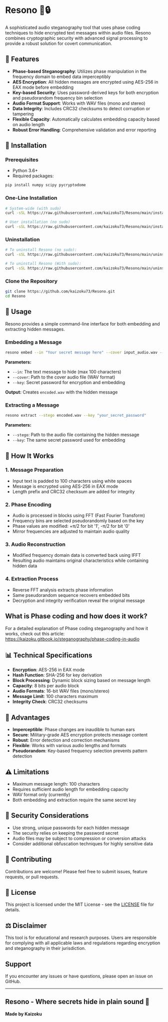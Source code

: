 # Resono 🎵🔒

A sophisticated audio steganography tool that uses phase coding techniques to hide encrypted text messages within audio files. Resono combines cryptographic security with advanced signal processing to provide a robust solution for covert communication.

## 🌟 Features

- **Phase-based Steganography**: Utilizes phase manipulation in the frequency domain to embed data imperceptibly
- **AES Encryption**: All hidden messages are encrypted using AES-256 in EAX mode before embedding
- **Key-based Security**: Uses password-derived keys for both encryption and pseudorandom frequency bin selection
- **Audio Format Support**: Works with WAV files (mono and stereo)
- **Data Integrity**: Includes CRC32 checksums to detect corruption or tampering
- **Flexible Capacity**: Automatically calculates embedding capacity based on audio length
- **Robust Error Handling**: Comprehensive validation and error reporting

## 🔧 Installation

### Prerequisites
- Python 3.6+
- Required packages:

```bash
pip install numpy scipy pycryptodome
```
### One-Line Installation

```bash
# System-wide (with sudo)
curl -sSL https://raw.githubusercontent.com/kaizoku73/Resono/main/install.sh | sudo bash

# User installation (no sudo)
curl -sSL https://raw.githubusercontent.com/kaizoku73/Resono/main/install.sh | bash
```
### Uninstallation

```bash
# To uninstall Resono (no sudo):
curl -sSL https://raw.githubusercontent.com/kaizoku73/Resono/main/uninstall.sh | bash

# To uninstall Resono (With sudo):
curl -sSL https://raw.githubusercontent.com/kaizoku73/Resono/main/uninstall.sh | sudo bash

```

### Clone the Repository
```bash
git clone https://github.com/kaizoku73/Resono.git
cd Resono
```

## 🚀 Usage

Resono provides a simple command-line interface for both embedding and extracting hidden messages.

### Embedding a Message

```bash
resono embed --in "Your secret message here" --cover input_audio.wav --key "your_secret_password"
```

**Parameters:**
- `--in`: The text message to hide (max 100 characters)
- `--cover`: Path to the cover audio file (WAV format)
- `--key`: Secret password for encryption and embedding

**Output:** Creates `encoded.wav` with the hidden message

### Extracting a Message

```bash
resono extract --stego encoded.wav --key "your_secret_password"
```

**Parameters:**
- `--stego`: Path to the audio file containing the hidden message
- `--key`: The same secret password used for embedding

## 🔬 How It Works

### 1. **Message Preparation**
- Input text is padded to 100 characters using white spaces
- Message is encrypted using AES-256 in EAX mode
- Length prefix and CRC32 checksum are added for integrity

### 2. **Phase Encoding**
- Audio is processed in blocks using FFT (Fast Fourier Transform)
- Frequency bins are selected pseudorandomly based on the key
- Phase values are modified: +π/2 for bit '1', -π/2 for bit '0'
- Mirror frequencies are adjusted to maintain audio quality

### 3. **Audio Reconstruction**
- Modified frequency domain data is converted back using IFFT
- Resulting audio maintains original characteristics while containing hidden data

### 4. **Extraction Process**
- Reverse FFT analysis extracts phase information
- Same pseudorandom sequence recovers embedded bits
- Decryption and integrity verification reveal the original message

## What is Phase coding and how does it work?
For a detailed explanation of Phase coding steganography and how it works, check out this article: https://kaizoku.gitbook.io/steganography/phase-coding-in-audio

## 📊 Technical Specifications

- **Encryption**: AES-256 in EAX mode
- **Hash Function**: SHA-256 for key derivation
- **Block Processing**: Dynamic block sizing based on message length
- **Capacity**: 8 bits per audio block
- **Audio Formats**: 16-bit WAV files (mono/stereo)
- **Message Limit**: 100 characters maximum
- **Integrity Check**: CRC32 checksums

## 🎯 Advantages

- **Imperceptible**: Phase changes are inaudible to human ears
- **Secure**: Military-grade AES encryption protects message content
- **Robust**: Error detection and correction mechanisms
- **Flexible**: Works with various audio lengths and formats
- **Pseudorandom**: Key-based frequency selection prevents pattern detection

## ⚠️ Limitations

- Maximum message length: 100 characters
- Requires sufficient audio length for embedding capacity
- WAV format only (currently)
- Both embedding and extraction require the same secret key

## 🔐 Security Considerations

- Use strong, unique passwords for each hidden message
- The security relies on keeping the password secret
- Audio files may be subject to compression or conversion attacks
- Consider additional obfuscation techniques for highly sensitive data

## 🤝 Contributing

Contributions are welcome! Please feel free to submit issues, feature requests, or pull requests.

## 📜 License

This project is licensed under the MIT License - see the [LICENSE](LICENSE) file for details.


## ⚖️ Disclaimer

This tool is for educational and research purposes. Users are responsible for complying with all applicable laws and regulations regarding encryption and steganography in their jurisdiction.

## Support

If you encounter any issues or have questions, please open an issue on GitHub.

---

**Resono** - Where secrets hide in plain sound 🎵
---

**Made by Kaizoku**
